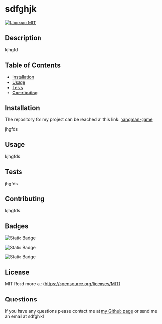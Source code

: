 # sdfghjk

[![License: MIT](https://img.shields.io/badge/License-MIT-yellow.svg)](https://opensource.org/licenses/MIT)

## Description

kjhgfd
## Table of Contents
* [Installation](#installation)
* [Usage](#usage)
* [Tests](#tests)
* [Contributing](#contributing)
## Installation

The repository for my project can be reached at this link: [hangman-game](https://github.com/sillytsundere/hangman-game)

jhgfds
  
## Usage

kjhgfds
  
## Tests

jhgfds
  
## Contributing

kjhgfds
  
## Badges


![Static Badge](https://img.shields.io/badge/HTML5-E34F26?style=for-the-badge&logo=html5&logoColor=white)

![Static Badge](https://img.shields.io/badge/JavaScript-323330?style=for-the-badge&logo=javascript&logoColor=F7DF1E)

![Static Badge](https://img.shields.io/badge/Markdown-000000?style=for-the-badge&logo=markdown&logoColor=white) 


## License

MIT Read more at: (https://opensource.org/licenses/MIT)

## Questions

If you have any questions please contact me at [my Github page](https://github.com/sillytsundere) or send me an email at sdfghjkl

